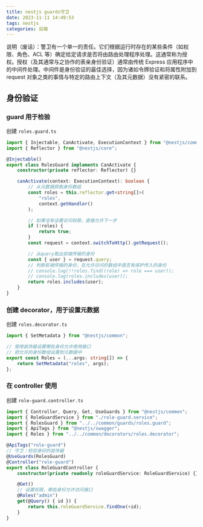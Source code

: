 ```yaml
---
title: nestjs guards守卫
date: 2023-11-11 14:49:53
tags: nestjs
categories: 后端
---
```


说明（废话）：警卫有一个单一的责任。它们根据运行时存在的某些条件（如权限、角色、ACL 等）确定给定请求是否将由路由处理程序处理。这通常称为授权。授权（及其通常与之协作的表亲身份验证）通常由传统 Express 应用程序中的中间件处理。中间件是身份验证的最佳选择，因为诸如令牌验证和将属性附加到 request 对象之类的事情与特定的路由上下文（及其元数据）没有紧密的联系。

## 身份验证

### guard 用于检验

创建 `roles.guard.ts`

```ts
import { Injectable, CanActivate, ExecutionContext } from "@nestjs/common";
import { Reflector } from "@nestjs/core";

@Injectable()
export class RolesGuard implements CanActivate {
    constructor(private reflector: Reflector) {}

    canActivate(context: ExecutionContext): boolean {
        // 从元数据获取身份数组
        const roles = this.reflector.get<string[]>(
            "roles",
            context.getHandler()
        );

        // 如果没有设置访问权限，直接允许下一步
        if (!roles) {
            return true;
        }
        const request = context.switchToHttp().getRequest();

        // 从query取出前端传输的身份
        const { user } = request.query;
        // 判断前端传输的身份，在允许访问的数组中是否有保护传入的身份
        // console.log(!!roles.find((role) => role === user));
        // console.log(roles.includes(user));
        return roles.includes(user);
    }
}
```

### 创建 decorator，用于设置元数据

创建 `roles.decorator.ts`

```ts
import { SetMetadata } from "@nestjs/common";

// 使用装饰器设置哪些身份允许使用接口
// 把允许的身份数组设置到元数据中
export const Roles = (...args: string[]) => {
    return SetMetadata("roles", args);
};
```

### 在 controller 使用

创建 `role-guard.controller.ts`

```ts
import { Controller, Query, Get, UseGuards } from "@nestjs/common";
import { RoleGuardService } from "./role-guard.service";
import { RolesGuard } from "../../common/guards/roles.guard";
import { ApiTags } from "@nestjs/swagger";
import { Roles } from "../../common/decorators/roles.decorator";

@ApiTags("role-guard")
// 守卫：检验身份的装饰器
@UseGuards(RolesGuard)
@Controller("role-guard")
export class RoleGuardController {
    constructor(private readonly roleGuardService: RoleGuardService) {}

    @Get()
    // 设置权限，哪些身份允许访问接口
    @Roles("admin")
    get(@Query() { id }) {
        return this.roleGuardService.findOne(+id);
    }
}
```